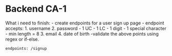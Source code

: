 # Backend CA-1


What i need to finish:
    - create endpoints for a user sign up page
        - endpoint accepts: 
            1. username
            2. password 
                - 1 UC
                - 1 LC
                - 1 digit
                - 1 special character
                - min length = 8
            3. email
            4. date of birth
    -validate the above points using regex or if-else.


    endpoints: /signup